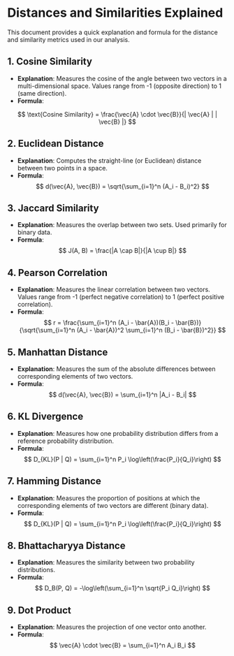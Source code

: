 
# Distances and Similarities Explained

This document provides a quick explanation and formula for the distance and similarity metrics used in our analysis.

## 1. **Cosine Similarity**
- **Explanation**: Measures the cosine of the angle between two vectors in a multi-dimensional space. Values range from -1 (opposite direction) to 1 (same direction).
- **Formula**:
  
$$ \text{Cosine Similarity} = \frac{\vec{A} \cdot \vec{B}}{| \vec{A} | | \vec{B} |} $$

## 2. **Euclidean Distance**
- **Explanation**: Computes the straight-line (or Euclidean) distance between two points in a space.
- **Formula**:
  $$ d(\vec{A}, \vec{B}) = \sqrt{\sum_{i=1}^n (A_i - B_i)^2} $$

## 3. **Jaccard Similarity**
- **Explanation**: Measures the overlap between two sets. Used primarily for binary data.
- **Formula**:
  $$ J(A, B) = \frac{|A \cap B|}{|A \cup B|} $$

## 4. **Pearson Correlation**
- **Explanation**: Measures the linear correlation between two vectors. Values range from -1 (perfect negative correlation) to 1 (perfect positive correlation).
- **Formula**:
  $$ r = \frac{\sum_{i=1}^n (A_i - \bar{A})(B_i - \bar{B})}{\sqrt{\sum_{i=1}^n (A_i - \bar{A})^2 \sum_{i=1}^n (B_i - \bar{B})^2}} $$

## 5. **Manhattan Distance**
- **Explanation**: Measures the sum of the absolute differences between corresponding elements of two vectors.
- **Formula**:
  $$ d(\vec{A}, \vec{B}) = \sum_{i=1}^n |A_i - B_i| $$

## 6. **KL Divergence**
- **Explanation**: Measures how one probability distribution differs from a reference probability distribution.
- **Formula**:
  $$ D_{KL}(P | Q) = \sum_{i=1}^n P_i \log\left(\frac{P_i}{Q_i}\right) $$

## 7. **Hamming Distance**
- **Explanation**: Measures the proportion of positions at which the corresponding elements of two vectors are different (binary data).
- **Formula**:
  $$ D_{KL}(P | Q) = \sum_{i=1}^n P_i \log\left(\frac{P_i}{Q_i}\right) $$

## 8. **Bhattacharyya Distance**
- **Explanation**: Measures the similarity between two probability distributions.
- **Formula**:
  $$ D_B(P, Q) = -\log\left(\sum_{i=1}^n \sqrt{P_i Q_i}\right) $$

## 9. **Dot Product**
- **Explanation**: Measures the projection of one vector onto another.
- **Formula**:
  $$ \vec{A} \cdot \vec{B} = \sum_{i=1}^n A_i B_i $$